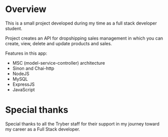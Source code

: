 # Overview #

This is a small project developed during my time as a full stack developer student.

Project creates an API for dropshipping sales management in which you can create, view, delete and update products and sales. 

Features in this app:

* MSC (model-service-controller) architecture
* Sinon and Chai-http
* NodeJS
* MySQL
* ExpressJS
* JavaScript

# Special thanks #

Special thanks to all the Tryber staff for their support in my journey toward my career as a Full Stack developer.
